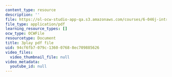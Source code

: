 ```yaml
---
content_type: resource
description: ''
file: https://ol-ocw-studio-app-qa.s3.amazonaws.com/courses/6-046j-introduction-to-algorithms-sma-5503-fall-2005/94cf6fb7079c136007688ec709885626_JPyuH4qXLZ0.pdf
file_type: application/pdf
learning_resource_types: []
ocw_type: OCWFile
resourcetype: Document
title: 3play pdf file
uid: 94cf6fb7-079c-1360-0768-8ec709885626
video_files:
  video_thumbnail_file: null
video_metadata:
  youtube_id: null
---
```


